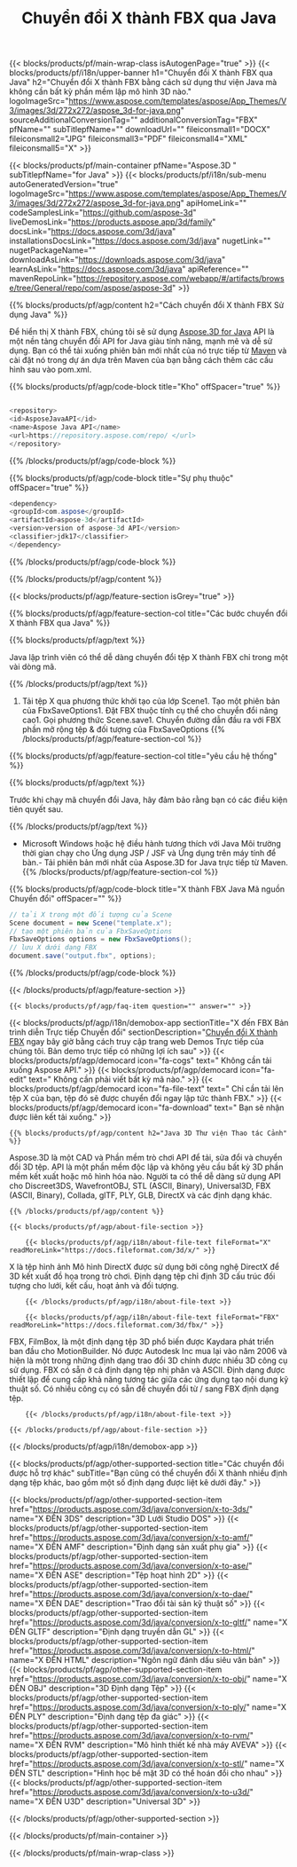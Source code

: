 ﻿---
title: Chuyển đổi X thành FBX qua Java 
weight: 180
url: /vi/java/conversion/x-to-fbx/ 
description: Mã chuyển đổi Java mẫu cho định dạng X thành tệp FBX. Sử dụng mã ví dụ này để chuyển đổi X thành FBX trong bất kỳ ứng dụng dựa trên Web hoặc Máy tính để bàn Java nào.
---
{{< blocks/products/pf/main-wrap-class isAutogenPage="true" >}}
{{< blocks/products/pf/i18n/upper-banner h1="Chuyển đổi X thành FBX qua Java" h2="Chuyển đổi X thành FBX bằng cách sử dụng thư viện Java mà không cần bất kỳ phần mềm lập mô hình 3D nào." logoImageSrc="https://www.aspose.com/templates/aspose/App_Themes/V3/images/3d/272x272/aspose_3d-for-java.png" sourceAdditionalConversionTag="" additionalConversionTag="FBX" pfName="" subTitlepfName="" downloadUrl="" fileiconsmall1="DOCX" fileiconsmall2="JPG" fileiconsmall3="PDF" fileiconsmall4="XML" fileiconsmall5="X" >}}

{{< blocks/products/pf/main-container pfName="Aspose.3D " subTitlepfName="for Java" >}}
{{< blocks/products/pf/i18n/sub-menu autoGeneratedVersion="true" logoImageSrc="https://www.aspose.com/templates/aspose/App_Themes/V3/images/3d/272x272/aspose_3d-for-java.png" apiHomeLink="" codeSamplesLink="https://github.com/aspose-3d" liveDemosLink="https://products.aspose.app/3d/family" docsLink="https://docs.aspose.com/3d/java" installationsDocsLink="https://docs.aspose.com/3d/java" nugetLink="" nugetPackageName="" downloadAsLink="https://downloads.aspose.com/3d/java" learnAsLink="https://docs.aspose.com/3d/java" apiReference="" mavenRepoLink="https://repository.aspose.com/webapp/#/artifacts/browse/tree/General/repo/com/aspose/aspose-3d" >}}

{{% blocks/products/pf/agp/content h2="Cách chuyển đổi X thành FBX Sử dụng Java" %}}

 Để hiển thị X thành FBX, chúng tôi sẽ sử dụng
 [Aspose.3D for Java](https://products.aspose.com/3d/java) 
 API là một nền tảng chuyển đổi API for Java giàu tính năng, mạnh mẽ và dễ sử dụng. Bạn có thể tải xuống phiên bản mới nhất của nó trực tiếp từ
 [Maven](https://repository.aspose.com/webapp/#/artifacts/browse/tree/General/repo/com/aspose/aspose-3d) 
 và cài đặt nó trong dự án dựa trên Maven của bạn bằng cách thêm các cấu hình sau vào pom.xml.

{{% blocks/products/pf/agp/code-block title="Kho" offSpacer="true" %}}

```cs

<repository>
<id>AsposeJavaAPI</id>
<name>Aspose Java API</name>
<url>https://repository.aspose.com/repo/ </url>
</repository>


```

{{% /blocks/products/pf/agp/code-block %}}

{{% blocks/products/pf/agp/code-block title="Sự phụ thuộc" offSpacer="true" %}}

```cs
<dependency>
<groupId>com.aspose</groupId>
<artifactId>aspose-3d</artifactId>
<version>version of aspose-3d API</version>
<classifier>jdk17</classifier>
</dependency>


```

{{% /blocks/products/pf/agp/code-block %}}

{{% /blocks/products/pf/agp/content %}}

{{< blocks/products/pf/agp/feature-section isGrey="true" >}}

{{% blocks/products/pf/agp/feature-section-col title="Các bước chuyển đổi X thành FBX qua Java" %}}

{{% blocks/products/pf/agp/text %}}

 Java lập trình viên có thể dễ dàng chuyển đổi tệp X thành FBX chỉ trong một vài dòng mã.

{{% /blocks/products/pf/agp/text %}}

1. Tải tệp X qua phương thức khởi tạo của lớp Scene1. Tạo một phiên bản của FbxSaveOptions1. Đặt FBX thuộc tính cụ thể cho chuyển đổi nâng cao1. Gọi phương thức Scene.save1. Chuyển đường dẫn đầu ra với FBX phần mở rộng tệp & đối tượng của FbxSaveOptions
{{% /blocks/products/pf/agp/feature-section-col %}}

{{% blocks/products/pf/agp/feature-section-col title="yêu cầu hệ thống" %}}

{{% blocks/products/pf/agp/text %}}

 Trước khi chạy mã chuyển đổi Java, hãy đảm bảo rằng bạn có các điều kiện tiên quyết sau.

{{% /blocks/products/pf/agp/text %}}

- Microsoft Windows hoặc hệ điều hành tương thích với Java Môi trường thời gian chạy cho Ứng dụng JSP / JSF và Ứng dụng trên máy tính để bàn.- Tải phiên bản mới nhất của Aspose.3D for Java trực tiếp từ Maven.
{{% /blocks/products/pf/agp/feature-section-col %}}

{{% blocks/products/pf/agp/code-block title="X thành FBX Java Mã nguồn Chuyển đổi" offSpacer="" %}}

```cs
// tải X trong một đối tượng của Scene 
Scene document = new Scene("template.x");
// tạo một phiên bản của FbxSaveOptions 
FbxSaveOptions options = new FbxSaveOptions();
// lưu X dưới dạng FBX 
document.save("output.fbx", options);   


```

{{% /blocks/products/pf/agp/code-block %}}

{{< /blocks/products/pf/agp/feature-section >}}

    {{< blocks/products/pf/agp/faq-item question="" answer="" >}}
 

<!-- aboutfile Starts -->

{{< blocks/products/pf/agp/i18n/demobox-app sectionTitle="X đến FBX Bản trình diễn Trực tiếp Chuyển đổi" sectionDescription="[Chuyển đổi X thành FBX](https://products.aspose.app/3d/conversion/x-to-fbx) ngay bây giờ bằng cách truy cập trang web Demos Trực tiếp của chúng tôi. Bản demo trực tiếp có những lợi ích sau" >}}
        {{< blocks/products/pf/agp/democard icon="fa-cogs" text=" Không cần tải xuống Aspose API." >}}
        {{< blocks/products/pf/agp/democard icon="fa-edit" text=" Không cần phải viết bất kỳ mã nào." >}}
        {{< blocks/products/pf/agp/democard icon="fa-file-text" text=" Chỉ cần tải lên tệp X của bạn, tệp đó sẽ được chuyển đổi ngay lập tức thành FBX." >}}
        {{< blocks/products/pf/agp/democard icon="fa-download" text=" Bạn sẽ nhận được liên kết tải xuống." >}}

    {{% blocks/products/pf/agp/content h2="Java 3D Thư viện Thao tác Cảnh" %}}

 Aspose.3D là một CAD và Phần mềm trò chơi API để tải, sửa đổi và chuyển đổi 3D tệp. API là một phần mềm độc lập và không yêu cầu bất kỳ 3D phần mềm kết xuất hoặc mô hình hóa nào. Người ta có thể dễ dàng sử dụng API cho Discreet3DS, WavefrontOBJ, STL (ASCII, Binary), Universal3D, FBX (ASCII, Binary), Collada, glTF, PLY, GLB, DirectX và các định dạng khác. 



    {{% /blocks/products/pf/agp/content %}}

    {{< blocks/products/pf/agp/about-file-section >}}

        {{< blocks/products/pf/agp/i18n/about-file-text fileFormat="X" readMoreLink="https://docs.fileformat.com/3d/x/" >}}

X là tệp hình ảnh Mô hình DirectX được sử dụng bởi công nghệ DirectX để 3D kết xuất đồ họa trong trò chơi. Định dạng tệp chỉ định 3D cấu trúc đối tượng cho lưới, kết cấu, hoạt ảnh và đối tượng.


        {{< /blocks/products/pf/agp/i18n/about-file-text >}}

        {{< blocks/products/pf/agp/i18n/about-file-text fileFormat="FBX" readMoreLink="https://docs.fileformat.com/3d/fbx/" >}}

FBX, FilmBox, là một định dạng tệp 3D phổ biến được Kaydara phát triển ban đầu cho MotionBuilder. Nó được Autodesk Inc mua lại vào năm 2006 và hiện là một trong những định dạng trao đổi 3D chính được nhiều 3D công cụ sử dụng. FBX có sẵn ở cả định dạng tệp nhị phân và ASCII. Định dạng được thiết lập để cung cấp khả năng tương tác giữa các ứng dụng tạo nội dung kỹ thuật số. Có nhiều công cụ có sẵn để chuyển đổi từ / sang FBX định dạng tệp.


        {{< /blocks/products/pf/agp/i18n/about-file-text >}}

    {{< /blocks/products/pf/agp/about-file-section >}}

{{< /blocks/products/pf/agp/i18n/demobox-app >}}

<!-- aboutfile Ends -->

{{< blocks/products/pf/agp/other-supported-section title="Các chuyển đổi được hỗ trợ khác" subTitle="Bạn cũng có thể chuyển đổi X thành nhiều định dạng tệp khác, bao gồm một số định dạng được liệt kê dưới đây." >}}

{{< blocks/products/pf/agp/other-supported-section-item href="https://products.aspose.com/3d/java/conversion/x-to-3ds/" name="X ĐẾN 3DS" description="3D Lưới Studio DOS" >}}
{{< blocks/products/pf/agp/other-supported-section-item href="https://products.aspose.com/3d/java/conversion/x-to-amf/" name="X ĐẾN AMF" description="Định dạng sản xuất phụ gia" >}}
{{< blocks/products/pf/agp/other-supported-section-item href="https://products.aspose.com/3d/java/conversion/x-to-ase/" name="X ĐẾN ASE" description="Tệp hoạt hình 2D" >}}
{{< blocks/products/pf/agp/other-supported-section-item href="https://products.aspose.com/3d/java/conversion/x-to-dae/" name="X ĐẾN DAE" description="Trao đổi tài sản kỹ thuật số" >}}
{{< blocks/products/pf/agp/other-supported-section-item href="https://products.aspose.com/3d/java/conversion/x-to-gltf/" name="X ĐẾN GLTF" description="Định dạng truyền dẫn GL" >}}
{{< blocks/products/pf/agp/other-supported-section-item href="https://products.aspose.com/3d/java/conversion/x-to-html/" name="X ĐẾN HTML" description="Ngôn ngữ đánh dấu siêu văn bản" >}}
{{< blocks/products/pf/agp/other-supported-section-item href="https://products.aspose.com/3d/java/conversion/x-to-obj/" name="X ĐẾN OBJ" description="3D Định dạng Tệp" >}}
{{< blocks/products/pf/agp/other-supported-section-item href="https://products.aspose.com/3d/java/conversion/x-to-ply/" name="X ĐẾN PLY" description="Định dạng tệp đa giác" >}}
{{< blocks/products/pf/agp/other-supported-section-item href="https://products.aspose.com/3d/java/conversion/x-to-rvm/" name="X ĐẾN RVM" description="Mô hình thiết kế nhà máy AVEVA" >}}
{{< blocks/products/pf/agp/other-supported-section-item href="https://products.aspose.com/3d/java/conversion/x-to-stl/" name="X ĐẾN STL" description="Hình học bề mặt 3D có thể hoán đổi cho nhau" >}}
{{< blocks/products/pf/agp/other-supported-section-item href="https://products.aspose.com/3d/java/conversion/x-to-u3d/" name="X ĐẾN U3D" description="Universal 3D" >}}

{{< /blocks/products/pf/agp/other-supported-section >}}

{{< /blocks/products/pf/main-container >}}
    
{{< /blocks/products/pf/main-wrap-class >}}